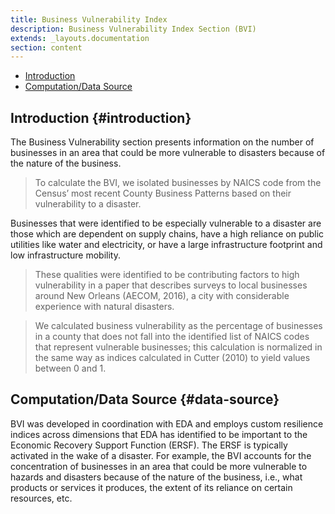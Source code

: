 ```yaml
---
title: Business Vulnerability Index
description: Business Vulnerability Index Section (BVI)
extends: _layouts.documentation
section: content
---
```


- [Introduction](#introduction)
- [Computation/Data Source](#data-source)

## Introduction {#introduction}
The Business Vulnerability section presents information on the number of businesses in an area that could be more vulnerable to disasters because of the nature of the business. 

> To calculate the BVI, we isolated businesses by NAICS code from the Census’ most recent County Business Patterns based on their vulnerability to a disaster.

Businesses that were identified to be especially vulnerable to a disaster are those which are dependent on supply chains, have a high reliance on public utilities like water and electricity, or have a large infrastructure footprint and low infrastructure mobility. 

> These qualities were identified to be contributing factors to high vulnerability in a paper that describes surveys to local businesses around New Orleans (AECOM, 2016), a city with considerable experience with natural disasters. 

> We calculated business vulnerability as the percentage of businesses in a county that does not fall into the identified list of NAICS codes that represent vulnerable businesses; this calculation is normalized in the same way as indices calculated in Cutter (2010) to yield values between 0 and 1. 

## Computation/Data Source {#data-source}
BVI was developed in coordination with EDA and employs custom resilience indices across dimensions that EDA has identified to be important to the Economic Recovery Support Function (ERSF). The ERSF is typically activated in the wake of a disaster. For example, the BVI accounts for the concentration of businesses in an area that could be more vulnerable to hazards and disasters because of the nature of the business, i.e., what products or services it produces, the extent of its reliance on certain resources, etc.
